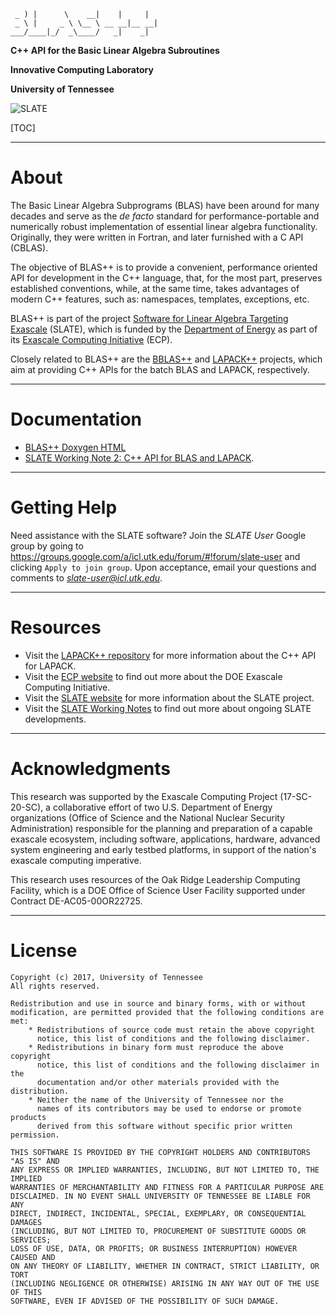      _ ) |      \    __|    |     |  
     _ \ |     _ \ \__ \ __ __|__ __|
    ___/____|_/  _\____/   _|    _|  

**C++ API for the Basic Linear Algebra Subroutines**

**Innovative Computing Laboratory**

**University of Tennessee**

![SLATE](http://icl.bitbucket.io/slate/artwork/SLATE-Architecture-Illustration.jpg)

[TOC]

* * *

About
=====

The Basic Linear Algebra Subprograms (BLAS) have been around for many decades
and serve as the _de facto_ standard for performance-portable and numerically
robust implementation of essential linear algebra functionality.
Originally, they were written in Fortran, and later furnished with a C API
(CBLAS).

The objective of BLAS++ is to provide a convenient, performance oriented API
for development in the C++ language, that, for the most part,
preserves established conventions, while, at the same time, takes advantages
of modern C++ features, such as: namespaces, templates, exceptions, etc.

BLAS++ is part of the project
[Software for Linear Algebra Targeting Exascale](http://icl.utk.edu/slate/)
(SLATE), which is funded by the [Department of Energy](https://energy.gov)
as part of its [Exascale Computing Initiative](https://exascaleproject.org)
(ECP).

Closely related to BLAS++ are the
[BBLAS++](https://bitbucket.org/icl/bblaspp) and
[LAPACK++](https://bitbucket.org/icl/lapackpp) projects,
which aim at providing C++ APIs for the batch BLAS and LAPACK, respectively.

* * *

Documentation
=============

* [BLAS++ Doxygen HTML](https://icl.bitbucket.io/blaspp/doxygen/html/)
* [SLATE Working Note 2: C++ API for BLAS and LAPACK](http://www.icl.utk.edu/publications/swan-002).

* * *

Getting Help
============

Need assistance with the SLATE software?
Join the *SLATE User* Google group by going to
https://groups.google.com/a/icl.utk.edu/forum/#!forum/slate-user
and clicking `Apply to join group`.
Upon acceptance, email your questions and comments to *slate-user@icl.utk.edu*.

* * *

Resources
=========

* Visit the [LAPACK++ repository](https://bitbucket.org/icl/lapackpp) for more information about the C++ API for LAPACK.
* Visit the [ECP website](https://exascaleproject.org) to find out more about the DOE Exascale Computing Initiative.
* Visit the [SLATE website](http://icl.utk.edu/slate/) for more information about the SLATE project.
* Visit the [SLATE Working Notes](http://www.icl.utk.edu/publications/series/swans) to find out more about ongoing SLATE developments.

* * *

Acknowledgments
===============

This research was supported by the Exascale Computing Project (17-SC-20-SC),
a collaborative effort of two U.S. Department of Energy organizations
(Office of Science and the National Nuclear Security Administration)
responsible for the planning and preparation of a capable exascale ecosystem,
including software, applications, hardware, advanced system engineering
and early testbed platforms, in support of the nation's exascale computing imperative.

This research uses resources of the Oak Ridge Leadership Computing Facility,
which is a DOE Office of Science User Facility supported under Contract DE-AC05-00OR22725.

* * *

License
=======

    Copyright (c) 2017, University of Tennessee
    All rights reserved.

    Redistribution and use in source and binary forms, with or without
    modification, are permitted provided that the following conditions are met:
        * Redistributions of source code must retain the above copyright
          notice, this list of conditions and the following disclaimer.
        * Redistributions in binary form must reproduce the above copyright
          notice, this list of conditions and the following disclaimer in the
          documentation and/or other materials provided with the distribution.
        * Neither the name of the University of Tennessee nor the
          names of its contributors may be used to endorse or promote products
          derived from this software without specific prior written permission.

    THIS SOFTWARE IS PROVIDED BY THE COPYRIGHT HOLDERS AND CONTRIBUTORS "AS IS" AND
    ANY EXPRESS OR IMPLIED WARRANTIES, INCLUDING, BUT NOT LIMITED TO, THE IMPLIED
    WARRANTIES OF MERCHANTABILITY AND FITNESS FOR A PARTICULAR PURPOSE ARE
    DISCLAIMED. IN NO EVENT SHALL UNIVERSITY OF TENNESSEE BE LIABLE FOR ANY
    DIRECT, INDIRECT, INCIDENTAL, SPECIAL, EXEMPLARY, OR CONSEQUENTIAL DAMAGES
    (INCLUDING, BUT NOT LIMITED TO, PROCUREMENT OF SUBSTITUTE GOODS OR SERVICES;
    LOSS OF USE, DATA, OR PROFITS; OR BUSINESS INTERRUPTION) HOWEVER CAUSED AND
    ON ANY THEORY OF LIABILITY, WHETHER IN CONTRACT, STRICT LIABILITY, OR TORT
    (INCLUDING NEGLIGENCE OR OTHERWISE) ARISING IN ANY WAY OUT OF THE USE OF THIS
    SOFTWARE, EVEN IF ADVISED OF THE POSSIBILITY OF SUCH DAMAGE.
